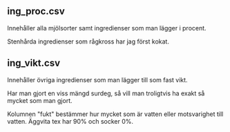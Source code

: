 ## ing_proc.csv

Innehåller alla mjölsorter samt ingredienser som man lägger i procent.

Stenhårda ingredienser som rågkross har jag först kokat.

## ing_vikt.csv

Innehåller övriga ingredienser som man lägger till som fast vikt.

Har man gjort en viss mängd surdeg, så vill man troligtvis ha exakt så mycket som man gjort.

Kolumnen "fukt" bestämmer hur mycket som är vatten eller motsvarighet till vatten.
Äggvita tex har 90% och socker 0%.
